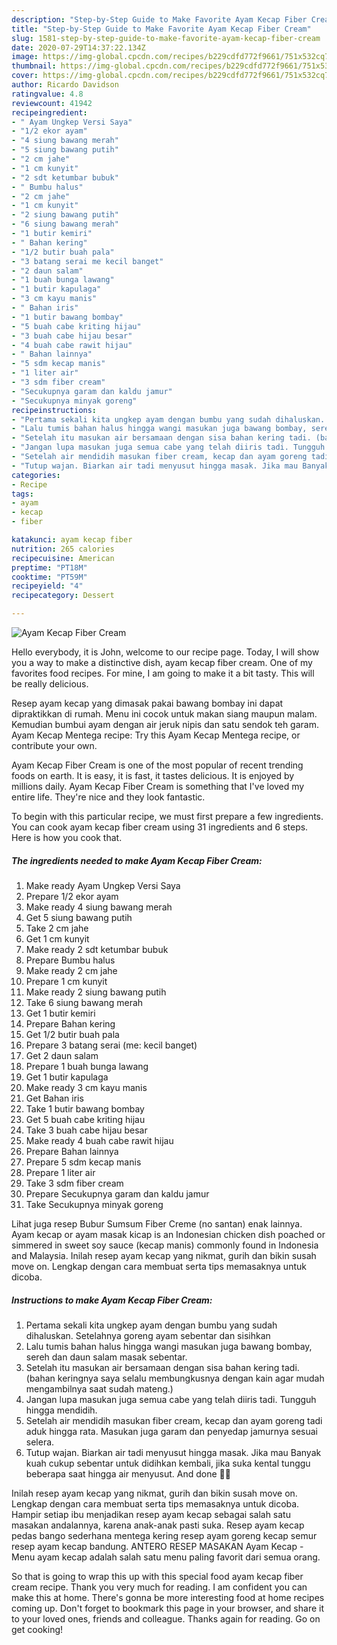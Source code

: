 ```yaml
---
description: "Step-by-Step Guide to Make Favorite Ayam Kecap Fiber Cream"
title: "Step-by-Step Guide to Make Favorite Ayam Kecap Fiber Cream"
slug: 1581-step-by-step-guide-to-make-favorite-ayam-kecap-fiber-cream
date: 2020-07-29T14:37:22.134Z
image: https://img-global.cpcdn.com/recipes/b229cdfd772f9661/751x532cq70/ayam-kecap-fiber-cream-foto-resep-utama.jpg
thumbnail: https://img-global.cpcdn.com/recipes/b229cdfd772f9661/751x532cq70/ayam-kecap-fiber-cream-foto-resep-utama.jpg
cover: https://img-global.cpcdn.com/recipes/b229cdfd772f9661/751x532cq70/ayam-kecap-fiber-cream-foto-resep-utama.jpg
author: Ricardo Davidson
ratingvalue: 4.8
reviewcount: 41942
recipeingredient:
- " Ayam Ungkep Versi Saya"
- "1/2 ekor ayam"
- "4 siung bawang merah"
- "5 siung bawang putih"
- "2 cm jahe"
- "1 cm kunyit"
- "2 sdt ketumbar bubuk"
- " Bumbu halus"
- "2 cm jahe"
- "1 cm kunyit"
- "2 siung bawang putih"
- "6 siung bawang merah"
- "1 butir kemiri"
- " Bahan kering"
- "1/2 butir buah pala"
- "3 batang serai me kecil banget"
- "2 daun salam"
- "1 buah bunga lawang"
- "1 butir kapulaga"
- "3 cm kayu manis"
- " Bahan iris"
- "1 butir bawang bombay"
- "5 buah cabe kriting hijau"
- "3 buah cabe hijau besar"
- "4 buah cabe rawit hijau"
- " Bahan lainnya"
- "5 sdm kecap manis"
- "1 liter air"
- "3 sdm fiber cream"
- "Secukupnya garam dan kaldu jamur"
- "Secukupnya minyak goreng"
recipeinstructions:
- "Pertama sekali kita ungkep ayam dengan bumbu yang sudah dihaluskan. Setelahnya goreng ayam sebentar dan sisihkan"
- "Lalu tumis bahan halus hingga wangi masukan juga bawang bombay, sereh dan daun salam masak sebentar."
- "Setelah itu masukan air bersamaan dengan sisa bahan kering tadi. (bahan keringnya saya selalu membungkusnya dengan kain agar mudah mengambilnya saat sudah mateng.)"
- "Jangan lupa masukan juga semua cabe yang telah diiris tadi. Tungguh hingga mendidih."
- "Setelah air mendidih masukan fiber cream, kecap dan ayam goreng tadi aduk hingga rata. Masukan juga garam dan penyedap jamurnya sesuai selera."
- "Tutup wajan. Biarkan air tadi menyusut hingga masak. Jika mau Banyak kuah cukup sebentar untuk didihkan kembali, jika suka kental tunggu beberapa saat hingga air menyusut. And done 👸🏻"
categories:
- Recipe
tags:
- ayam
- kecap
- fiber

katakunci: ayam kecap fiber 
nutrition: 265 calories
recipecuisine: American
preptime: "PT18M"
cooktime: "PT59M"
recipeyield: "4"
recipecategory: Dessert

---
```



![Ayam Kecap Fiber Cream](https://img-global.cpcdn.com/recipes/b229cdfd772f9661/751x532cq70/ayam-kecap-fiber-cream-foto-resep-utama.jpg)

Hello everybody, it is John, welcome to our recipe page. Today, I will show you a way to make a distinctive dish, ayam kecap fiber cream. One of my favorites food recipes. For mine, I am going to make it a bit tasty. This will be really delicious.

Resep ayam kecap yang dimasak pakai bawang bombay ini dapat dipraktikkan di rumah. Menu ini cocok untuk makan siang maupun malam. Kemudian bumbui ayam dengan air jeruk nipis dan satu sendok teh garam. Ayam Kecap Mentega recipe: Try this Ayam Kecap Mentega recipe, or contribute your own.

Ayam Kecap Fiber Cream is one of the most popular of recent trending foods on earth. It is easy, it is fast, it tastes delicious. It is enjoyed by millions daily. Ayam Kecap Fiber Cream is something that I've loved my entire life. They're nice and they look fantastic.


To begin with this particular recipe, we must first prepare a few ingredients. You can cook ayam kecap fiber cream using 31 ingredients and 6 steps. Here is how you cook that.

<!--inarticleads1-->

##### The ingredients needed to make Ayam Kecap Fiber Cream:

1. Make ready  Ayam Ungkep Versi Saya
1. Prepare 1/2 ekor ayam
1. Make ready 4 siung bawang merah
1. Get 5 siung bawang putih
1. Take 2 cm jahe
1. Get 1 cm kunyit
1. Make ready 2 sdt ketumbar bubuk
1. Prepare  Bumbu halus
1. Make ready 2 cm jahe
1. Prepare 1 cm kunyit
1. Make ready 2 siung bawang putih
1. Take 6 siung bawang merah
1. Get 1 butir kemiri
1. Prepare  Bahan kering
1. Get 1/2 butir buah pala
1. Prepare 3 batang serai (me: kecil banget)
1. Get 2 daun salam
1. Prepare 1 buah bunga lawang
1. Get 1 butir kapulaga
1. Make ready 3 cm kayu manis
1. Get  Bahan iris
1. Take 1 butir bawang bombay
1. Get 5 buah cabe kriting hijau
1. Take 3 buah cabe hijau besar
1. Make ready 4 buah cabe rawit hijau
1. Prepare  Bahan lainnya
1. Prepare 5 sdm kecap manis
1. Prepare 1 liter air
1. Take 3 sdm fiber cream
1. Prepare Secukupnya garam dan kaldu jamur
1. Take Secukupnya minyak goreng


Lihat juga resep Bubur Sumsum Fiber Creme (no santan) enak lainnya. Ayam kecap or ayam masak kicap is an Indonesian chicken dish poached or simmered in sweet soy sauce (kecap manis) commonly found in Indonesia and Malaysia. Inilah resep ayam kecap yang nikmat, gurih dan bikin susah move on. Lengkap dengan cara membuat serta tips memasaknya untuk dicoba. 

<!--inarticleads2-->

##### Instructions to make Ayam Kecap Fiber Cream:

1. Pertama sekali kita ungkep ayam dengan bumbu yang sudah dihaluskan. Setelahnya goreng ayam sebentar dan sisihkan
1. Lalu tumis bahan halus hingga wangi masukan juga bawang bombay, sereh dan daun salam masak sebentar.
1. Setelah itu masukan air bersamaan dengan sisa bahan kering tadi. (bahan keringnya saya selalu membungkusnya dengan kain agar mudah mengambilnya saat sudah mateng.)
1. Jangan lupa masukan juga semua cabe yang telah diiris tadi. Tungguh hingga mendidih.
1. Setelah air mendidih masukan fiber cream, kecap dan ayam goreng tadi aduk hingga rata. Masukan juga garam dan penyedap jamurnya sesuai selera.
1. Tutup wajan. Biarkan air tadi menyusut hingga masak. Jika mau Banyak kuah cukup sebentar untuk didihkan kembali, jika suka kental tunggu beberapa saat hingga air menyusut. And done 👸🏻


Inilah resep ayam kecap yang nikmat, gurih dan bikin susah move on. Lengkap dengan cara membuat serta tips memasaknya untuk dicoba. Hampir setiap ibu menjadikan resep ayam kecap sebagai salah satu masakan andalannya, karena anak-anak pasti suka. Resep ayam kecap pedas bango sederhana mentega kering resep ayam goreng kecap semur resep ayam kecap bandung. ANTERO RESEP MASAKAN Ayam Kecap - Menu ayam kecap adalah salah satu menu paling favorit dari semua orang. 

So that is going to wrap this up with this special food ayam kecap fiber cream recipe. Thank you very much for reading. I am confident you can make this at home. There's gonna be more interesting food at home recipes coming up. Don't forget to bookmark this page in your browser, and share it to your loved ones, friends and colleague. Thanks again for reading. Go on get cooking!
